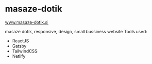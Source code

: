 
# masaze-dotik
www.masaze-dotik.si

masaze dotik, responsive, design, small bussiness website
Tools used:
- ReactJS
- Gatsby
- TailwindCSS
- Netlify 

